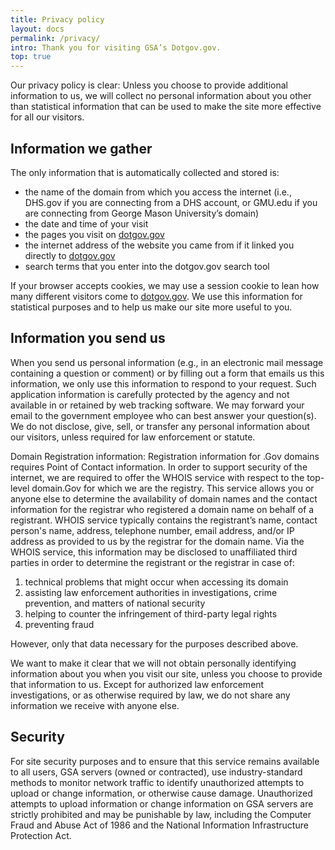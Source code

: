 ```yaml
---
title: Privacy policy
layout: docs
permalink: /privacy/
intro: Thank you for visiting GSA’s Dotgov.gov.
top: true
---
```


Our privacy policy is clear: Unless you choose to provide additional information to us, we will collect no personal information about you other than statistical information that can be used to make the site more effective for all our visitors.

## Information we gather

The only information that is automatically collected and stored is:

- the name of the domain from which you access the internet (i.e., DHS.gov if you are connecting from a DHS account, or GMU.edu if you are connecting from George Mason University’s domain)
- the date and time of your visit
- the pages you visit on [dotgov.gov](https://www.dotgov.gov)
- the internet address of the website you came from if it linked you directly to [dotgov.gov](https://www.dotgov.gov)
- search terms that you enter into the dotgov.gov search tool

If your browser accepts cookies, we may use a session cookie to lean how many different visitors come to [dotgov.gov](https://www.dotgov.gov). We use this information for statistical purposes and to help us make our site more useful to you.

## Information you send us

When you send us personal information (e.g., in an electronic mail message containing a question or comment) or by filling out a form that emails us this information, we only use this information to respond to your request. Such application information is carefully protected by the agency and not available in or retained by web tracking software. We may forward your email to the government employee who can best answer your question(s). We do not disclose, give, sell, or transfer any personal information about our visitors, unless required for law enforcement or statute.

Domain Registration information: Registration information for .Gov domains requires Point of Contact information. In order to support security of the internet, we are required to offer the WHOIS service with respect to the top-level domain.Gov for which we are the registry. This service allows you or anyone else to determine the availability of domain names and the contact information for the registrar who registered a domain name on behalf of a registrant. WHOIS service typically contains the registrant’s name, contact person's name, address, telephone number, email address, and/or IP address as provided to us by the registrar for the domain name. Via the WHOIS service, this information may be disclosed to unaffiliated third parties in order to determine the registrant or the registrar in case of:

1. technical problems that might occur when accessing its domain
2. assisting law enforcement authorities in investigations, crime prevention, and matters of national security
3. helping to counter the infringement of third-party legal rights
4. preventing fraud

However, only that data necessary for the purposes described above.

We want to make it clear that we will not obtain personally identifying information about you when you visit our site, unless you choose to provide that information to us. Except for authorized law enforcement investigations, or as otherwise required by law, we do not share any information we receive with anyone else.

## Security

For site security purposes and to ensure that this service remains available to all users, GSA servers (owned or contracted), use industry-standard methods to monitor network traffic to identify unauthorized attempts to upload or change information, or otherwise cause damage. Unauthorized attempts to upload information or change information on GSA servers are strictly prohibited and may be punishable by law, including the Computer Fraud and Abuse Act of 1986 and the National Information Infrastructure Protection Act.
